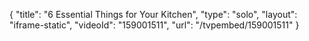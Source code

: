 {
    "title": "6 Essential Things for Your Kitchen",
    "type": "solo",
    "layout": "iframe-static",
    "videoId": "159001511",
    "url": "\/tvpembed\/159001511"
}